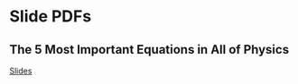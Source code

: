 # Slide PDFs

## The 5 Most Important Equations in All of Physics

[Slides](2021-01__SPR__5_eqs.pdf)
